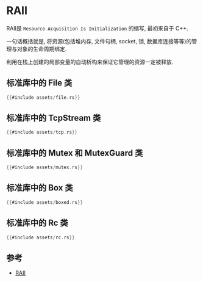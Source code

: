 # RAII

RAII是 `Resource Acquisition Is Initialization` 的缩写, 最初来自于 C++.

一句话概括就是, 将资源(包括堆内存, 文件句柄, socket, 锁, 数据库连接等等)的管理与对象的生命周期绑定.

利用在栈上创建的局部变量的自动析构来保证它管理的资源一定被释放.


## 标准库中的 File 类

```rust
{{#include assets/file.rs}}
```

## 标准库中的 TcpStream 类

```rust
{{#include assets/tcp.rs}}
```

## 标准库中的 Mutex 和 MutexGuard 类

```rust
{{#include assets/mutex.rs}}
```

## 标准库中的 Box 类

```rust
{{#include assets/boxed.rs}}
```

## 标准库中的 Rc 类

```rust
{{#include assets/rc.rs}}
```

## 参考
- [RAII](https://en.cppreference.com/w/cpp/language/raii)

